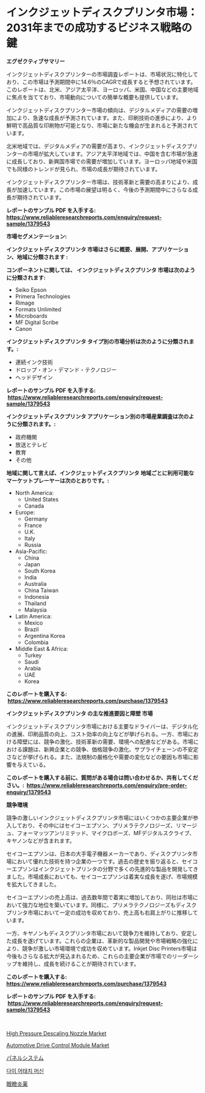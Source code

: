 <p><h1>インクジェットディスクプリンタ市場：2031年までの成功するビジネス戦略の鍵</h1></p><p><strong>エグゼクティブサマリー</strong></p>
<p><p>インクジェットディスクプリンターの市場調査レポートは、市場状況に特化しており、この市場は予測期間中に14.6％のCAGRで成長すると予想されています。このレポートは、北米、アジア太平洋、ヨーロッパ、米国、中国などの主要地域に焦点を当てており、市場動向についての簡単な概要も提供しています。</p><p>インクジェットディスクプリンター市場の傾向は、デジタルメディアの需要の増加により、急速な成長が予測されています。また、印刷技術の進歩により、より鮮明で高品質な印刷物が可能となり、市場に新たな機会が生まれると予測されています。</p><p>北米地域では、デジタルメディアの需要が高まり、インクジェットディスクプリンターの市場が拡大しています。アジア太平洋地域では、中国を含む市場が急速に成長しており、新興国市場での需要が増加しています。ヨーロッパ地域や米国でも同様のトレンドが見られ、市場の成長が期待されています。</p><p>インクジェットディスクプリンター市場は、技術革新と需要の高まりにより、成長が加速しています。この市場の展望は明るく、今後の予測期間中にさらなる成長が期待されています。</p></p>
<p><strong>レポートのサンプル PDF を入手する: <a href="https://www.reliableresearchreports.com/enquiry/request-sample/1379543">https://www.reliableresearchreports.com/enquiry/request-sample/1379543</a></strong></p>
<p><strong>市場セグメンテーション:</strong></p>
<p><strong> インクジェットディスクプリンタ 市場はさらに概要、展開、アプリケーション、地域に分類されます :</strong></p>
<p><strong>コンポーネントに関しては、 インクジェットディスクプリンタ 市場は次のように分類されます: &nbsp;</strong></p>
<p><ul><li>Seiko Epson</li><li>Primera Technologies</li><li>Rimage</li><li>Formats Unlimited</li><li>Microboards</li><li>MF Digital Scribe</li><li>Canon</li></ul></p>
<p><strong> インクジェットディスクプリンタ タイプ別の市場分析は次のように分類されます。:</strong></p>
<p><ul><li>連続インク技術</li><li>ドロップ・オン・デマンド・テクノロジー</li><li>ヘッドデザイン</li></ul></p>
<p><strong>レポートのサンプル PDF を入手する: &nbsp;<a href="https://www.reliableresearchreports.com/enquiry/request-sample/1379543">https://www.reliableresearchreports.com/enquiry/request-sample/1379543</a></strong></p>
<p><strong> インクジェットディスクプリンタ アプリケーション別の市場産業調査は次のように分類されます。:</strong></p>
<p><ul><li>政府機関</li><li>放送とテレビ</li><li>教育</li><li>その他</li></ul></p>
<p><strong>地域に関して言えば、インクジェットディスクプリンタ 地域ごとに利用可能なマーケットプレーヤーは次のとおりです。:</strong></p>
<p><ul>
    <li>
        North America:
        <ul>
            <li>United States</li>
            <li>Canada</li>
        </ul>
    </li>
    <li>
        Europe:
        <ul>
            <li>Germany</li>
            <li>France</li>
            <li>U.K.</li>
            <li>Italy</li>
            <li>Russia</li>
        </ul>
    </li>
    <li>
        Asia-Pacific:
        <ul>
            <li>China</li>
            <li>Japan</li>
            <li>South Korea</li>
            <li>India</li>
            <li>Australia</li>
            <li>China Taiwan</li>
            <li>Indonesia</li>
            <li>Thailand</li>
            <li>Malaysia</li>
        </ul>
    </li>
    <li>
        Latin America:
        <ul>
            <li>Mexico</li>
            <li>Brazil</li>
            <li>Argentina Korea</li>
            <li>Colombia</li>
        </ul>
    </li>
    <li>
        Middle East & Africa:
        <ul>
            <li>Turkey</li>
            <li>Saudi</li>
            <li>Arabia</li>
            <li>UAE</li>
            <li>Korea</li>
        </ul>
    </li>
    </ul></p>
<p><strong>このレポートを購入する: &nbsp;<a href="https://www.reliableresearchreports.com/purchase/1379543">https://www.reliableresearchreports.com/purchase/1379543</a></strong></p>
<p><strong>インクジェットディスクプリンタ の主な推進要因と障壁 市場</strong></p>
<p><p>インクジェットディスクプリンタ市場における主要なドライバーは、デジタル化の進展、印刷品質の向上、コスト効率の向上などが挙げられる。一方、市場における障壁には、競争の激化、技術革新の需要、環境への配慮などがある。市場における課題は、新興企業との競争、価格競争の激化、サプライチェーンの不安定さなどが挙げられる。また、法規制の厳格化や需要の変化などの要因も市場に影響を与えている。</p></p>
<p><strong>このレポートを購入する前に、質問がある場合は問い合わせるか、共有してください。:&nbsp; <a href="https://www.reliableresearchreports.com/enquiry/pre-order-enquiry/1379543">https://www.reliableresearchreports.com/enquiry/pre-order-enquiry/1379543</a></strong></p>
<p><strong>競争環境</strong></p>
<p><p>競争の激しいインクジェットディスクプリンタ市場にはいくつかの主要企業が参入しており、その中にはセイコーエプソン、プリメラテクノロジーズ、リマージュ、フォーマッツアンリミテッド、マイクロボーズ、MFデジタルスクライブ、キヤノンなどが含まれます。</p><p>セイコーエプソンは、日本の大手電子機器メーカーであり、ディスクプリンタ市場において優れた技術を持つ企業の一つです。過去の歴史を振り返ると、セイコーエプソンはインクジェットプリンタの分野で多くの先進的な製品を開発してきました。市場成長においても、セイコーエプソンは着実な成長を遂げ、市場規模を拡大してきました。</p><p>セイコーエプソンの売上高は、過去数年間で着実に増加しており、同社は市場において強力な地位を築いています。同様に、プリメラテクノロジーズもディスクプリンタ市場において一定の成功を収めており、売上高も右肩上がりに推移しています。</p><p>一方、キヤノンもディスクプリンタ市場において競争力を維持しており、安定した成長を遂げています。これらの企業は、革新的な製品開発や市場戦略の強化により、競争が激しい市場環境で成功を収めています。Inkjet Disc Printers市場は今後もさらなる拡大が見込まれるため、これらの主要企業が市場でのリーダーシップを維持し、成長を続けることが期待されています。</p></p>
<p><strong>このレポートを購入する: &nbsp; <a href="https://www.reliableresearchreports.com/purchase/1379543">https://www.reliableresearchreports.com/purchase/1379543</a></strong></p>
<p><strong>レポートのサンプル PDF を入手する: &nbsp;<a href="https://www.reliableresearchreports.com/enquiry/request-sample/1379543">https://www.reliableresearchreports.com/enquiry/request-sample/1379543</a></strong><strong></strong></p>
<p>&nbsp;</p>
<p><p><a href="https://invited-way-688.notion.site/High-Pressure-Descaling-Nozzle-Market-with-the-goal-of-estimating-the-market-size-and-future-growth--50d7670572dc48c0ba05984cfbea2e8f">High Pressure Descaling Nozzle Market</a></p><p><a href="https://view.publitas.com/reportprime-1/automotive-drive-control-module-market-provides-detailed-segmentation-of-this-market-based-on-type-application-and-region-and-forecast-for-the-period-from-2024-2031/">Automotive Drive Control Module Market</a></p><p><a href="https://medium.com/@jaynedurgan2023/%E3%83%91%E3%83%8D%E3%83%AB%E3%82%B7%E3%82%B9%E3%83%86%E3%83%A0%E5%B8%82%E5%A0%B4-2031%E5%B9%B4%E3%81%BE%E3%81%A7%E3%81%AE%E6%88%90%E5%8A%9F%E3%81%99%E3%82%8B%E3%83%93%E3%82%B8%E3%83%8D%E3%82%B9%E6%88%A6%E7%95%A5%E3%81%AE%E9%8D%B5%E3%81%AE%E4%BA%88%E6%B8%AC-0e5ef597d4fa">パネルシステム</a></p><p><a href="https://medium.com/@alphonsoramon0t5yrz6hwr89/%EB%8B%A4%EC%9D%B4-%EC%96%B4%ED%83%9C%EC%B9%98-%EB%A8%B8%EC%8B%A0-%EC%8B%9C%EC%9E%A5-%EC%A0%84%EB%A7%9D-%EC%82%B0%EC%97%85-%EA%B0%9C%EC%9A%94-%EB%B0%8F-%EC%98%88%EC%B8%A1-2024%EB%85%84%EB%B6%80%ED%84%B0-2031%EB%85%84%EA%B9%8C%EC%A7%80-b65dfb70963b">다이 어태치 머신</a></p><p><a href="https://medium.com/@ashman753/%E3%81%BE%E3%81%B6%E3%81%9F%E3%81%AE%E7%82%8E%E7%97%87%E8%96%AC%E3%81%AE%E5%B8%82%E5%A0%B4%E3%82%B7%E3%82%A7%E3%82%A2%E3%81%AE%E9%80%B2%E5%8C%96%E3%81%A8%E5%B8%82%E5%A0%B4%E6%88%90%E9%95%B7%E3%83%88%E3%83%AC%E3%83%B3%E3%83%89-2024%E5%B9%B4-2031%E5%B9%B4-39aa6769e014">眼瞼炎薬</a></p></p>